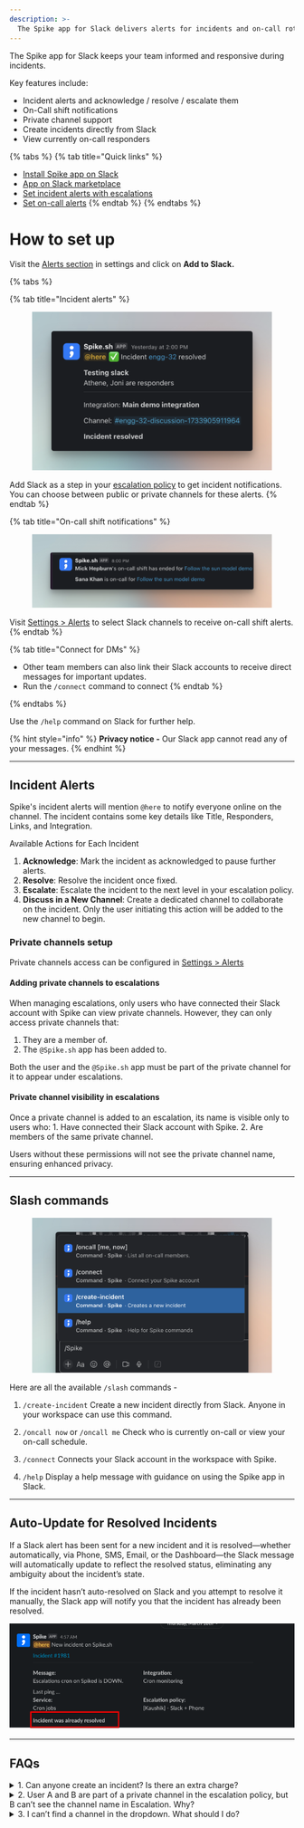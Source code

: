 ```yaml
---
description: >-
  The Spike app for Slack delivers alerts for incidents and on-call rotations directly to your public or private channels. It also includes slash commands to create incidents and view on-call responders.
---
```


The Spike app for Slack keeps your team informed and responsive during incidents.

Key features include:
-	Incident alerts and acknowledge / resolve / escalate them
-	On-Call shift notifications
-	Private channel support
-	Create incidents directly from Slack
-	View currently on-call responders

{% tabs %}
{% tab title="Quick links" %}
* [Install Spike app on Slack](https://app.spike.sh/settings/general/alerts)
* [App on Slack marketplace](https://slack.com/apps/AKRF4KSG5-spike)
* [Set incident alerts with escalations](https://app.spike.sh/escalations)
* [Set on-call alerts](https://app.spike.sh/settings/general/alerts)
{% endtab %}
{% endtabs %}

# How to set up
Visit the [Alerts section](https://app.spike.sh/settings/general/alerts) in settings and click on **Add to Slack.**

{% tabs %}

{% tab title="Incident alerts" %}
<figure><img src="../.gitbook/assets/slack/slack-new-incident.png" alt=""><figcaption></figcaption></figure>

Add Slack as a step in your [escalation policy](https://app.spike.sh/escalations) to get incident notifications. You can choose between public or private channels for these alerts.
{% endtab %}

{% tab title="On-call shift notifications" %}
<figure><img src="../.gitbook/assets/slack/slack-oncall-alert.png" alt=""><figcaption></figcaption></figure>

Visit [Settings > Alerts](https://app.spike.sh/settings/general/alerts) to select Slack channels to receive on-call shift alerts.
{% endtab %}

{% tab title="Connect for DMs" %}
* Other team members can also link their Slack accounts to receive direct messages for important updates.
* Run the `/connect` command to connect
{% endtab %}

{% endtabs %}

Use the `/help` command on Slack for further help.

{% hint style="info" %}
**Privacy notice -** Our Slack app cannot read any of your messages.
{% endhint %}

---

## Incident Alerts
Spike's incident alerts will mention `@here` to notify everyone online on the channel. The incident contains some key details like Title, Responders, Links, and Integration.

Available Actions for Each Incident
1. __Acknowledge__: Mark the incident as acknowledged to pause further alerts.
2. __Resolve__: Resolve the incident once fixed.
3. __Escalate__: Escalate the incident to the next level in your escalation policy.
4. __Discuss in a New Channel__: Create a dedicated channel to collaborate on the incident. Only the user initiating this action will be added to the new channel to begin.

### Private channels setup
Private channels access can be configured in [Settings > Alerts](https://app.spike.sh/settings/general/alerts)

#### Adding private channels to escalations

When managing escalations, only users who have connected their Slack account with Spike can view private channels. However, they can only access private channels that:

1.	They are a member of.
2.	The `@Spike.sh` app has been added to.

Both the user and the `@Spike.sh` app must be part of the private channel for it to appear under escalations.

#### Private channel visibility in escalations

Once a private channel is added to an escalation, its name is visible only to users who:
	1.	Have connected their Slack account with Spike.
	2.	Are members of the same private channel.

Users without these permissions will not see the private channel name, ensuring enhanced privacy.

---

## Slash commands

<figure><img src="../.gitbook/assets/slack/slash-commands.png" alt=""><figcaption></figcaption></figure>

Here are all the available `/slash` commands - 

1. `/create-incident`
Create a new incident directly from Slack. Anyone in your workspace can use this command.

2. `/oncall now` or `/oncall me`
Check who is currently on-call or view your on-call schedule.

4. `/connect`
Connects your Slack account in the workspace with Spike.

4. `/help`
Display a help message with guidance on using the Spike app in Slack.

---

## Auto-Update for Resolved Incidents

If a Slack alert has been sent for a new incident and it is resolved—whether automatically, via Phone, SMS, Email, or the Dashboard—the Slack message will automatically update to reflect the resolved status, eliminating any ambiguity about the incident’s state.

If the incident hasn’t auto-resolved on Slack and you attempt to resolve it manually, the Slack app will notify you that the incident has already been resolved.

![Reflecting the true state of incident on Slack in all cases](../.gitbook/assets/slack/incident-was-already-resolved.png)

---

## FAQs


<details> 
<summary>1. Can anyone create an incident? Is there an extra charge?</summary>
No, anyone can create an incident, and there is no additional cost.
</details>

<details> 
<summary>2.	User A and B are part of a private channel in the escalation policy, but B can’t see the channel name in Escalation. Why?
</summary>
This happens when User B hasn’t connected their Slack account with Spike. To connect, they can:
- Search for the Spike.sh bot in Slack and send a direct message to connect.
- Run the `/connect` command to connect
</details>

<details>
<summary>3.	I can’t find a channel in the dropdown. What should I do?</summary>
Click on the channel name to open the channel’s details. Within the channel details on the **About** section you can find the unique ID .
<figure><img src="../.gitbook/assets/slack/find-slack-channel-id.png" alt=""><figcaption></figcaption></figure>
</details>